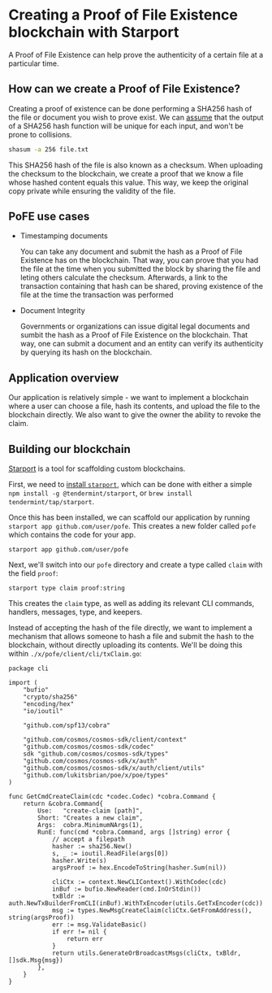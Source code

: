# Creating a Proof of File Existence blockchain with Starport

A Proof of File Existence can help prove the authenticity of a certain file at a particular time.

## How can we create a Proof of File Existence?

Creating a proof of existence can be done performing a SHA256 hash of the file or document you wish to prove exist. We can [assume](https://stackoverflow.com/questions/4014090/is-it-safe-to-ignore-the-possibility-of-sha-collisions-in-practice) that the output of a SHA256 hash function will be unique for each input, and won't be prone to collisions.

```sh
shasum -a 256 file.txt
```

This SHA256 hash of the file is also known as a checksum. When uploading the checksum to the blockchain, we create a proof that we know a file whose hashed content equals this value. This way, we keep the original copy private while ensuring the validity of the file.

## PoFE use cases

- Timestamping documents

    You can take any document and submit the hash as a Proof of File Existence has on the blockchain. That way, you can prove that you had the file at the time when you submitted the block by sharing the file and leting others calculate the checksum. Afterwards, a link to the transaction containing that hash can be shared, proving existence of the file at the time the transaction was performed

- Document Integrity

    Governments or organizations can issue digital legal documents and sumbit the hash as a Proof of File Existence on the blockchain. That way, one can submit a document and an entity can verify its authenticity by querying its hash on the blockchain.

## Application overview

Our application is relatively simple - we want to implement a blockchain where a user can choose a file, hash its contents, and upload the file to the blockchain directly. We also want to give the owner the ability to revoke the claim.

## Building our blockchain

[Starport](https://github.com/tendermint/starport/blob/develop/docs/01%20Introduction/01_starport_introduction/introduction.md) is a tool for scaffolding custom blockchains.

First, we need to [install `starport`](https://github.com/tendermint/starport/blob/develop/docs/install.md), which can be done with either a simple `npm install -g @tendermint/starport`, or `brew install tendermint/tap/starport`.

Once this has been installed, we can scaffold our application by running `starport app github.com/user/pofe`. This creates a new folder called `pofe` which contains the code for your app.

```
starport app github.com/user/pofe
```

Next, we'll switch into our `pofe` directory and create a type called `claim` with the field `proof`:

```
starport type claim proof:string
```

This creates the `claim` type, as well as adding its relevant CLI commands, handlers, messages, type, and keepers.

Instead of accepting the hash of the file directly, we want to implement a mechanism that allows someone to hash a file and submit the hash to the blockchain, without directly uploading its contents. We'll be doing this within `./x/pofe/client/cli/txClaim.go`:

```
package cli

import (
	"bufio"
	"crypto/sha256"
	"encoding/hex"
	"io/ioutil"

	"github.com/spf13/cobra"

	"github.com/cosmos/cosmos-sdk/client/context"
	"github.com/cosmos/cosmos-sdk/codec"
	sdk "github.com/cosmos/cosmos-sdk/types"
	"github.com/cosmos/cosmos-sdk/x/auth"
	"github.com/cosmos/cosmos-sdk/x/auth/client/utils"
	"github.com/lukitsbrian/poe/x/poe/types"
)

func GetCmdCreateClaim(cdc *codec.Codec) *cobra.Command {
	return &cobra.Command{
		Use:   "create-claim [path]",
		Short: "Creates a new claim",
		Args:  cobra.MinimumNArgs(1),
		RunE: func(cmd *cobra.Command, args []string) error {
			// accept a filepath
			hasher := sha256.New()
			s, _ := ioutil.ReadFile(args[0])
			hasher.Write(s)
			argsProof := hex.EncodeToString(hasher.Sum(nil))

			cliCtx := context.NewCLIContext().WithCodec(cdc)
			inBuf := bufio.NewReader(cmd.InOrStdin())
			txBldr := auth.NewTxBuilderFromCLI(inBuf).WithTxEncoder(utils.GetTxEncoder(cdc))
			msg := types.NewMsgCreateClaim(cliCtx.GetFromAddress(), string(argsProof))
			err := msg.ValidateBasic()
			if err != nil {
				return err
			}
			return utils.GenerateOrBroadcastMsgs(cliCtx, txBldr, []sdk.Msg{msg})
		},
	}
}
```

